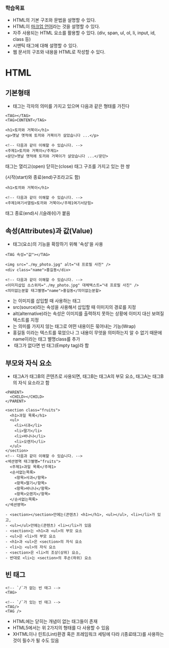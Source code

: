 ### 학습목표
- HTML의 기본 구조와 문법을 설명할 수 있다.
- HTML이 [마크업 언어](https://namu.wiki/w/%EB%A7%88%ED%81%AC%EB%8B%A4%EC%9A%B4)라는 것을 설명할 수 있다.
- 자주 사용되는 HTML 요소를 활용할 수 있다. (div, span, ul, ol, li, input, id, class 등)
- 시맨틱 태그에 대해 설명할 수 있다.
- 웹 문서의 구조와 내용을 HTML로 작성할 수 있다.

# HTML
## 기본형태
- 태그는 각자의 의미를 가지고 있으며 다음과 같은 형태를 가진다
```
<TAG></TAG>
<TAG>CONTENT</TAG>
```
```
<h1>토끼와 거북이</h1>
<p>옛날 옛적에 토끼와 거북이가 살았습니다 ...</p>

<!-- 다음과 같이 이해할 수 있습니다. -->
<주제1>토끼와 거북이</주제1>
<문단>옛날 옛적에 토끼와 거북이가 살았습니다 ...</문단>
```
태그는 열리고(open) 닫히는(close) 태그 구조를 가지고 있는 한 쌍

(시작(start)와 종료(end)구조라고도 함)

```
<h1>토끼와 거북이</h1>

<!-- 다음과 같이 이해할 수 있습니다. -->
<주제1여기서열림>토끼와 거북이</주제1여기서닫힘>
```
태그 종료(end)시 /(슬래쉬)가 붙음

## 속성(Attributes)과 값(Value)
- 태그(요소)의 기능을 확장하기 위해 '속성'을 사용

```
<TAG 속성="값"></TAG>
```
```
<img src="./my_photo.jpg" alt="내 프로필 사진" />
<div class="name">홍길동</div>

<!-- 다음과 같이 이해할 수 있습니다. -->
<이미지삽입 소스위치="./my_photo.jpg" 대체텍스트="내 프로필 사진" />
<의미없는분할 태그별명="name">홍길동</의미없는분할>
```
- <img />는 이미지를 삽입할 때 사용하는 태그
- src(source)라는 속성을 사용해서 삽입할 때 이미지의 경로를 지정
- alt(alternative)라는 속성은 이미지를 출력하지 못하는 상황에 이미지 대신 보여질 텍스트를 지정
- <div></div>는 의미를 가지지 않는 태그로 어떤 내용이든 묶어내는 기능(Wrap)
- 홍길동 이라는 텍스트를 묶었으나 그 내용이 무엇을 의미하는지 알 수 없기 때문에 name이라는 태그 별명class를 추가
- <img /> 태그가 없다면 빈 태그(Empty tag)라 함

## 부모와 자식 요소
- 태그A가 태그B의 콘텐츠로 사용되면, 태그B는 태그A의 부모 요소, 태그A는 태그B의 자식 요소라고 함

```
<PARENT>
  <CHILD></CHILD>
</PARENT>
```

```
<section class="fruits">
  <h1>과일 목록</h1>
  <ul>
    <li>사과</li>
    <li>딸기</li>
    <li>바나나</li>
    <li>오렌지</li>
  </ul>
</section>
<!-- 다음과 같이 이해할 수 있습니다. -->
<섹션영역 태그별명="fruits">
  <주제1>과일 목록</주제1>
  <순서없는목록>
    <항목>사과</항목>
    <항목>딸기</항목>
    <항목>바나나</항목>
    <항목>오렌지</항목>
  </순서없는목록>
</섹션영역>
```
```
- <section></section>안에는(콘텐츠) <h1></h1>, <ul></ul>, <li></li>가 있고,
- <ul></ul>안에는(콘텐츠) <li></li>가 있음
- <section>는 <h1>과 <ul>의 부모 요소
- <ul>은 <li>의 부모 요소
- <h1>과 <ul>은 <section>의 자식 요소
- <li>는 <ul>의 자식 요소
- <section>은 <li>의 조상(상위) 요소,
- 반대로 <li>는 <section>의 후손(하위) 요소
```

## 빈 태그
```
<!-- `/`가 없는 빈 태그 -->
<TAG>

<!-- `/`가 있는 빈 태그 -->
<TAG/>
<TAG />
```
- HTML에는 닫히는 개념이 없는 태그들이 존재
- HTML5에서는 위 2가지의 형태를 다 사용할 수 있음
- XHTML이나 린트(Lint)환경 혹은 프레임워크 세팅에 다라 /(종료태그)를 사용하는 것이 필수가 될 수도 있음
